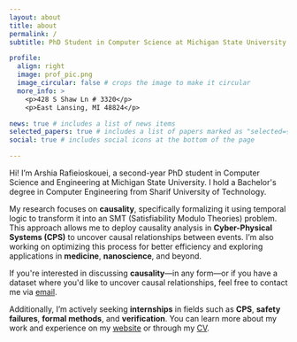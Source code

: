 ```yaml
---
layout: about
title: about
permalink: /
subtitle: PhD Student in Computer Science at Michigan State University

profile:
  align: right
  image: prof_pic.png
  image_circular: false # crops the image to make it circular
  more_info: >
    <p>428 S Shaw Ln # 3320</p>
    <p>East Lansing, MI 48824</p>

news: true # includes a list of news items
selected_papers: true # includes a list of papers marked as "selected={true}"
social: true # includes social icons at the bottom of the page

---
```


Hi! I’m Arshia Rafieioskouei, a second-year PhD student in Computer Science and Engineering at Michigan State University. I hold a Bachelor's degree in Computer Engineering from Sharif University of Technology.

My research focuses on **causality**, specifically formalizing it using temporal logic to transform it into an SMT (Satisfiability Modulo Theories) problem. This approach allows me to deploy causality analysis in **Cyber-Physical Systems (CPS)** to uncover causal relationships between events. I’m also working on optimizing this process for better efficiency and exploring applications in **medicine**, **nanoscience**, and beyond.

If you're interested in discussing **causality**—in any form—or if you have a dataset where you'd like to uncover causal relationships, feel free to contact me via [email](mailto:rafieios@msu.edu).

Additionally, I’m actively seeking **internships** in fields such as **CPS**, **safety failures**, **formal methods**, and **verification**. You can learn more about my work and experience on my [website](https://arshiarafiei.github.io/) or through my [CV](https://arshiarafiei.github.io/assets/pdf/CV.pdf).

